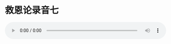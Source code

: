 # 救恩论录音七

<audio style="width: 100%;" preload="false" controls controlslist="nodownload"><source src="//file.simai.life/audio/mp3/old/27408.mp3" type="audio/mpeg">Your browser does not support the audio element.</audio>


